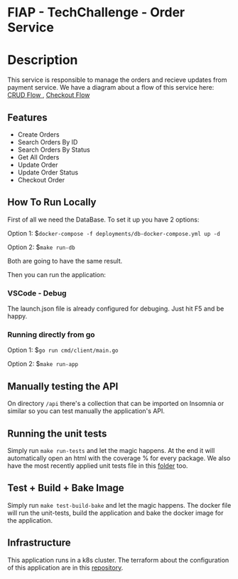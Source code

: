 # FIAP - TechChallenge - Order Service

# Description

This service is responsible to manage the orders and recieve updates from payment service. We have a diagram about a flow of this service here: [CRUD Flow ](./docs/diagrams/image.png), [Checkout Flow](./docs/diagrams/image2.png) 

## Features

- Create Orders
- Search Orders By ID
- Search Orders By Status
- Get All Orders
- Update Order
- Update Order Status
- Checkout Order

## How To Run Locally

First of all we need the DataBase. To set it up you have 2 options:

Option 1: $```docker-compose -f deployments/db-docker-compose.yml up -d```

Option 2: $```make run-db```

Both are going to have the same result.

Then you can run the application:

### VSCode - Debug
The launch.json file is already configured for debuging. Just hit F5 and be happy.

### Running directly from go

Option 1: $```go run cmd/client/main.go```

Option 2: $```make run-app```

## Manually testing the API

On directory ```/api``` there's a collection that can be imported on Insomnia or similar so you can test manually the application's API.

## Running the unit tests

Simply run ```make run-tests``` and let the magic happens. At the end it will automatically open an html with the coverage % for every package.
We also have the most recently applied unit tests file in this [folder](/docs/unit-tests-results/unit-tests.png) too.

## Test + Build + Bake Image

Simply run ```make test-build-bake``` and let the magic happens. The docker file will run the unit-tests, build the application and bake the docker image for the application.

## Infrastructure

This application runs in a k8s cluster. The terraform about the configuration of this application are in this [repository](https://github.com/mauriciodm1998/order-service-gitops).